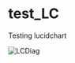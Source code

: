 # test_LC
Testing lucidchart

![LCDiag](https://app.lucidchart.com/documents/view/dd77c506-ef38-42bb-896b-807e65f3ddaa)
